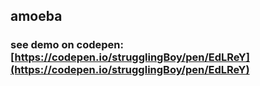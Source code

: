 ## amoeba
### see demo on codepen: [https://codepen.io/strugglingBoy/pen/EdLReY](https://codepen.io/strugglingBoy/pen/EdLReY)